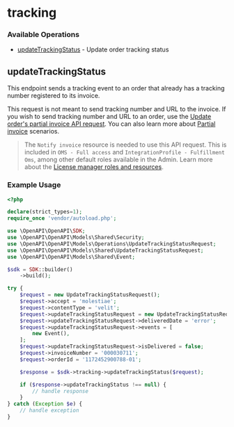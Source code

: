 # tracking

### Available Operations

* [updateTrackingStatus](#updatetrackingstatus) - Update order tracking status

## updateTrackingStatus

This endpoint sends a tracking event to an order that already has a tracking number registered to its invoice.

This request is not meant to send tracking number and URL to the invoice. If you wish to send tracking number and URL to an order, use the [Update order's partial invoice API request](https://developers.vtex.com/docs/api-reference/orders-api#patch-/api/oms/pvt/orders/-orderId-/invoice/-invoiceNumber-). You can also learn more about [Partial invoice](https://help.vtex.com/en/tracks/partial-invoices--2xkTisx4SXOWXQel8Jg8sa/q9GPspTb9cHlMeAZfdEUe) scenarios. 

> The `Notify invoice` resource is needed to use this API request. This is included in `OMS - Full access` and `IntegrationProfile - Fulfillment Oms`, among other default roles available in the Admin. Learn more about the [License manager roles and resources](https://help.vtex.com/en/tutorial/roles--7HKK5Uau2H6wxE1rH5oRbc).

### Example Usage

```php
<?php

declare(strict_types=1);
require_once 'vendor/autoload.php';

use \OpenAPI\OpenAPI\SDK;
use \OpenAPI\OpenAPI\Models\Shared\Security;
use \OpenAPI\OpenAPI\Models\Operations\UpdateTrackingStatusRequest;
use \OpenAPI\OpenAPI\Models\Shared\UpdateTrackingStatusRequest;
use \OpenAPI\OpenAPI\Models\Shared\Event;

$sdk = SDK::builder()
    ->build();

try {
    $request = new UpdateTrackingStatusRequest();
    $request->accept = 'molestiae';
    $request->contentType = 'velit';
    $request->updateTrackingStatusRequest = new UpdateTrackingStatusRequest();
    $request->updateTrackingStatusRequest->deliveredDate = 'error';
    $request->updateTrackingStatusRequest->events = [
        new Event(),
    ];
    $request->updateTrackingStatusRequest->isDelivered = false;
    $request->invoiceNumber = '000030711';
    $request->orderId = '1172452900788-01';

    $response = $sdk->tracking->updateTrackingStatus($request);

    if ($response->updateTrackingStatus !== null) {
        // handle response
    }
} catch (Exception $e) {
    // handle exception
}
```

